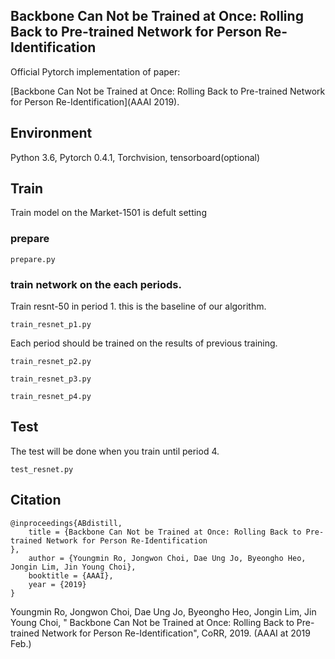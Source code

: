 ## Backbone Can Not be Trained at Once: Rolling Back to Pre-trained Network for Person Re-Identification

Official Pytorch implementation of paper:

[Backbone Can Not be Trained at Once: Rolling Back to Pre-trained Network for Person Re-Identification](AAAI 2019).


## Environment
Python 3.6, Pytorch 0.4.1, Torchvision, tensorboard(optional)


## Train 
Train model on the Market-1501 is defult setting

### prepare
```
prepare.py 
```
### train network on the each periods. 

Train resnt-50 in period 1. this is the baseline of our algorithm.
```
train_resnet_p1.py
```

Each period should be trained on the results of previous training.
```
train_resnet_p2.py
```

```
train_resnet_p3.py
```

```
train_resnet_p4.py
```

## Test

The test will be done when you train until period 4. 

```
test_resnet.py
```



## Citation

```
@inproceedings{ABdistill,
	title = {Backbone Can Not be Trained at Once: Rolling Back to Pre-trained Network for Person Re-Identification
},
	author = {Youngmin Ro, Jongwon Choi, Dae Ung Jo, Byeongho Heo, Jongin Lim, Jin Young Choi},
	booktitle = {AAAI},
	year = {2019}
}
```
Youngmin Ro, Jongwon Choi, Dae Ung Jo, Byeongho Heo, Jongin Lim, Jin Young Choi, "
Backbone Can Not be Trained at Once: Rolling Back to Pre-trained Network for Person Re-Identification", CoRR, 2019. (AAAI at 2019 Feb.)



